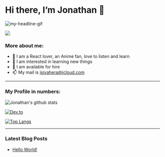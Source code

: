 # Hi there, I’m Jonathan 👋

![my-headline-gif](.assets/headline.gif)

![](https://img.shields.io/twitter/follow/jsivahera?color=blue&style=for-the-badge)

### More about me:

- 🚀 I am a React lover, an Anime fan, love to listen and learn
- 👀 I am interested in learning new things
- 🌱 I am available for hire
- 📫 My mail is [jsivahera@icloud.com](jsivahera@icloud.com)

---

### My Profile in numbers:

![Jonathan's github stats](https://github-readme-stats.vercel.app/api?username=jssol)

[![Dev.to](https://github-readme-stats.vercel.app/api/pin/?username=jssol&repo=dev.to)](https://github.com/jssol/dev.to)

[![Top Langs](https://github-readme-stats.vercel.app/api/top-langs/?username=jssol)](https://github.com/jssol/github-readme-stats)


---

### Latest Blog Posts
<!-- BLOG-POST-LIST:START -->
- [Hello World!](https://dev.to/jssol/hello-world-4o12)
<!-- BLOG-POST-LIST:END -->
